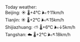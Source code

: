 Today weather:  
Beijing: ☀️   🌡️+4°C 🌬️↑11km/h  
Tianjin: ☀️   🌡️+2°C 🌬️↖15km/h  
Shijiazhuang: ⛅️  🌡️+6°C 🌬️↓5km/h  
Tangshan: ☁️   🌡️+2°C 🌬️↖18km/h  
